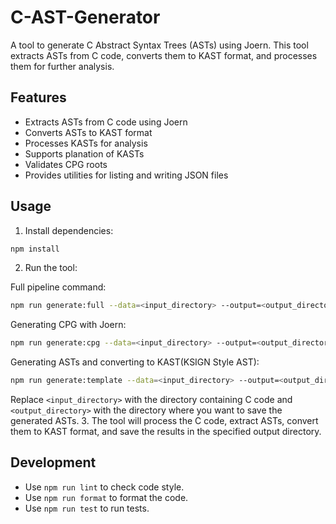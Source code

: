 # C-AST-Generator

A tool to generate C Abstract Syntax Trees (ASTs) using Joern.
This tool extracts ASTs from C code, converts them to KAST format, and processes them for further analysis.

## Features

- Extracts ASTs from C code using Joern
- Converts ASTs to KAST format
- Processes KASTs for analysis
- Supports planation of KASTs
- Validates CPG roots
- Provides utilities for listing and writing JSON files

## Usage

1. Install dependencies:

```bash
npm install
```

2. Run the tool:

Full pipeline command:

```bash
npm run generate:full --data=<input_directory> --output=<output_directory (Optional)>
```

Generating CPG with Joern:

```bash
npm run generate:cpg --data=<input_directory> --output=<output_directory (Optional)>
```

Generating ASTs and converting to KAST(KSIGN Style AST):

```bash
npm run generate:template --data=<input_directory> --output=<output_directory (Optional)>
```

Replace `<input_directory>` with the directory containing C code and `<output_directory>` with the directory where you want to save the generated ASTs. 3. The tool will process the C code, extract ASTs, convert them to KAST format, and save the results in the specified output directory.

## Development

- Use `npm run lint` to check code style.
- Use `npm run format` to format the code.
- Use `npm run test` to run tests.
